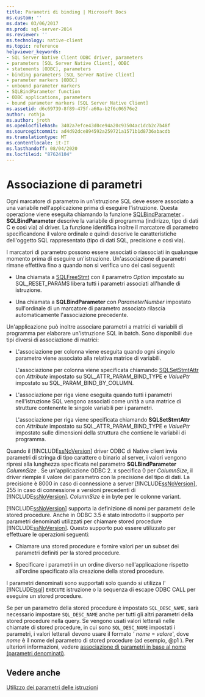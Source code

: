 ```yaml
---
title: Parametri di binding | Microsoft Docs
ms.custom: ''
ms.date: 03/06/2017
ms.prod: sql-server-2014
ms.reviewer: ''
ms.technology: native-client
ms.topic: reference
helpviewer_keywords:
- SQL Server Native Client ODBC driver, parameters
- parameters [SQL Server Native Client], ODBC
- statements [ODBC], parameters
- binding parameters [SQL Server Native Client]
- parameter markers [ODBC]
- unbound parameter markers
- SQLBindParameter function
- ODBC applications, parameters
- bound parameter markers [SQL Server Native Client]
ms.assetid: d6c69739-8f89-475f-a60a-b2f6c06576e2
author: rothja
ms.author: jroth
ms.openlocfilehash: 3402a7efce43d0ce94a20c93504ac1dcb2c7b48f
ms.sourcegitcommit: ad4d92dce894592a259721a1571b1d8736abacdb
ms.translationtype: MT
ms.contentlocale: it-IT
ms.lasthandoff: 08/04/2020
ms.locfileid: "87624104"
---
```

# <a name="binding-parameters"></a>Associazione di parametri
  Ogni marcatore di parametro in un'istruzione SQL deve essere associato a una variabile nell'applicazione prima di eseguire l'istruzione. Questa operazione viene eseguita chiamando la funzione [SQLBindParameter](../native-client-odbc-api/sqlbindparameter.md) . **SQLBindParameter** descrive la variabile di programma (indirizzo, tipo di dati C e così via) al driver. La funzione identifica inoltre il marcatore di parametro specificandone il valore ordinale e quindi descrive le caratteristiche dell'oggetto SQL rappresentato (tipo di dati SQL, precisione e così via).

 I marcatori di parametro possono essere associati o riassociati in qualunque momento prima di eseguire un'istruzione. Un'associazione di parametri rimane effettiva fino a quando non si verifica uno dei casi seguenti:

-   Una chiamata a [SQLFreeStmt](../native-client-odbc-api/sqlfreestmt.md) con il parametro *Option* impostato su SQL_RESET_PARAMS libera tutti i parametri associati all'handle di istruzione.

-   Una chiamata a **SQLBindParameter** con *ParameterNumber* impostato sull'ordinale di un marcatore di parametro associato rilascia automaticamente l'associazione precedente.

 Un'applicazione può inoltre associare parametri a matrici di variabili di programma per elaborare un'istruzione SQL in batch. Sono disponibili due tipi diversi di associazione di matrici:

-   L'associazione per colonna viene eseguita quando ogni singolo parametro viene associato alla relativa matrice di variabili.

     L'associazione per colonna viene specificata chiamando [SQLSetStmtAttr](../native-client-odbc-api/sqlsetstmtattr.md) con *Attribute* impostato su SQL_ATTR_PARAM_BIND_TYPE e *ValuePtr* impostato su SQL_PARAM_BIND_BY_COLUMN.

-   L'associazione per riga viene eseguita quando tutti i parametri nell'istruzione SQL vengono associati come unità a una matrice di strutture contenente le singole variabili per i parametri.

     L'associazione per riga viene specificata chiamando **SQLSetStmtAttr** con *Attribute* impostato su SQL_ATTR_PARAM_BIND_TYPE e *ValuePtr* impostato sulle dimensioni della struttura che contiene le variabili di programma.

 Quando il [!INCLUDE[ssNoVersion](../../includes/ssnoversion-md.md)] driver ODBC di Native client invia parametri di stringa di tipo carattere o binario al server, i valori vengono ripresi alla lunghezza specificata nel parametro **SQLBindParameter** *ColumnSize* . Se un'applicazione ODBC 2. x specifica 0 per *ColumnSize*, il driver riempie il valore del parametro con la precisione del tipo di dati. La precisione è 8000 in caso di connessione a server [!INCLUDE[ssNoVersion](../../includes/ssnoversion-md.md)], 255 in caso di connessione a versioni precedenti di [!INCLUDE[ssNoVersion](../../includes/ssnoversion-md.md)]. *ColumnSize* è in byte per le colonne variant.

 [!INCLUDE[ssNoVersion](../../includes/ssnoversion-md.md)] supporta la definizione di nomi per parametri delle stored procedure. Anche in ODBC 3.5 è stato introdotto il supporto per parametri denominati utilizzati per chiamare stored procedure [!INCLUDE[ssNoVersion](../../includes/ssnoversion-md.md)]. Questo supporto può essere utilizzato per effettuare le operazioni seguenti:

-   Chiamare una stored procedure e fornire valori per un subset dei parametri definiti per la stored procedure.

-   Specificare i parametri in un ordine diverso nell'applicazione rispetto all'ordine specificato alla creazione della stored procedure.

 I parametri denominati sono supportati solo quando si utilizza l' [!INCLUDE[tsql](../../includes/tsql-md.md)] `EXECUTE` istruzione o la sequenza di escape ODBC CALL per eseguire un stored procedure.

 Se per un parametro della stored procedure è impostato `SQL_DESC_NAME`, sarà necessario impostare `SQL_DESC_NAME` anche per tutti gli altri parametri della stored procedure nella query.  Se vengono usati valori letterali nelle chiamate di stored procedure, in cui sono `SQL_DESC_NAME` impostati i parametri, i valori letterali devono usare il formato *' nome* = *valore*', dove *nome* è il nome del parametro di stored procedure (ad esempio, @p1 ). Per ulteriori informazioni, vedere [associazione di parametri in base al nome (parametri denominati)](https://go.microsoft.com/fwlink/?LinkId=167215).

## <a name="see-also"></a>Vedere anche
 [Utilizzo dei parametri delle istruzioni](using-statement-parameters.md)


